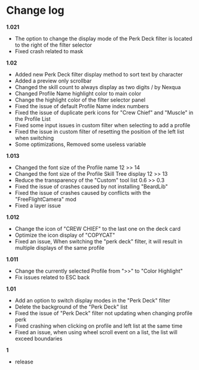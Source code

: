 # Change log
**1.021**
- The option to change the display mode of the Perk Deck filter is located to the right of the filter selector
- Fixed crash related to mask


**1.02**
- Added new Perk Deck filter display method to sort text by character
- Added a preview only scrollbar
- Changed the skill count to always display as two digits / by Nexqua
- Changed Profile Name highlight color to main color
- Change the highlight color of the filter selector panel
- Fixed the issue of default Profile Name index numbers
- Fixed the issue of duplicate perk icons for "Crew Chief" and "Muscle" in the Profile List
- Fixed some input issues in custom filter when selecting to add a profile
- Fixed the issue in custom filter of resetting the position of the left list when switching
- Some optimizations, Removed some useless variable

**1.013**
- Changed the font size of the Profile name 12 >> 14
- Changed the font size of the Profile Skill Tree display 12 >> 13
- Reduce the transparency of the "Custom" tool list 0.6 >> 0.3
- Fixed the issue of crashes caused by not installing "BeardLib"
- Fixed the issue of crashes caused by conflicts with the "FreeFlightCamera" mod
- Fixed a layer issue

**1.012**
- Change the icon of "CREW CHIEF" to the last one on the deck card
- Optimize the icon display of "COPYCAT"
- Fixed an issue, When switching the "perk deck" filter, it will result in multiple displays of the same profile

**1.011**
- Change the currently selected Profile from ">>" to "Color Highlight"
- Fix issues related to ESC back
  
**1.01**
- Add an option to switch display modes in the "Perk Deck" filter
- Delete the background of the "Perk Deck" list
- Fixed the issue of "Perk Deck" filter not updating when changing profile perk
- Fixed crashing when clicking on profile and left list at the same time
- Fixed an issue, when using wheel scroll event on a list, the list will exceed boundaries
  
**1**
- release
